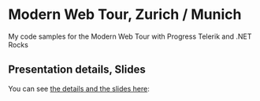 # Modern Web Tour, Zurich / Munich

My code samples for the Modern Web Tour with Progress Telerik and .NET Rocks

## Presentation details, Slides

You can see [the details and the slides here](http://www.galasoft.ch/presentations/2018034):